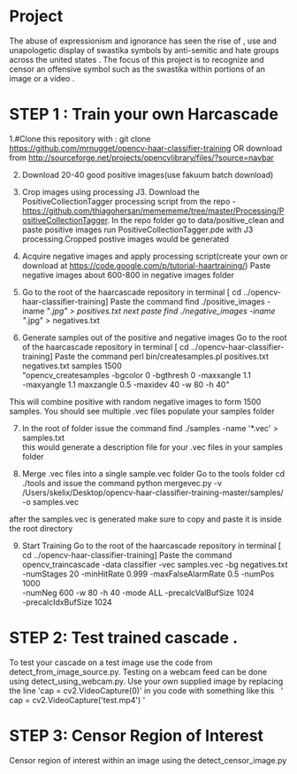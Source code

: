 # Project
The abuse of expressionism and ignorance  has seen  the rise of , use and unapologetic display of swastika symbols by anti-semitic and hate groups across the united states . The focus of this project is to recognize and censor an offensive symbol such as the swastika within portions of an image or a video .


# STEP 1 : Train your own Harcascade 

1.#Clone this repository with : git clone https://github.com/mrnugget/opencv-haar-classifier-training  OR download from
http://sourceforge.net/projects/opencvlibrary/files/?source=navbar

2. Download 20-40 good positive images(use fakuum batch download)

3. Crop images using processing J3. 
Download the PositiveCollectionTagger processing script from the repo - https://github.com/thiagohersan/memememe/tree/master/Processing/PositiveCollectionTagger. 
In the repo folder go to data/positive_clean and paste positive images 
run PositiveCollectionTagger.pde with J3 processing.Cropped postive images would be generated 

4. Acquire negative images and apply processing script(create your own or download at https://code.google.com/p/tutorial-haartraining/) Paste negative images about 600-800 in negative images folder

5. Go to the root of the haarcascade repository in terminal [ cd ../opencv-haar-classifier-training]
Paste  the command 
find ./positive_images -iname "*.jpg" > positives.txt
next paste 
find ./negative_images -iname "*.jpg" > negatives.txt

6. Generate samples out of the positive and negative images
Go to the root of the haarcascade repository in terminal [ cd ../opencv-haar-classifier-training]
Paste  the command 
perl bin/createsamples.pl positives.txt negatives.txt samples 1500\
  "opencv_createsamples -bgcolor 0 -bgthresh 0 -maxxangle 1.1\
  -maxyangle 1.1 maxzangle 0.5 -maxidev 40 -w 80 -h 40"

This will combine positive with random negative images to form 1500 samples. You should see multiple .vec files populate your samples folder

7. In the root of folder issue the command 
find ./samples -name '*.vec' > samples.txt   
this would generate a description file for your .vec files in your samples folder

8. Merge .vec files into a single sample.vec folder
Go to the tools folder
cd ./tools and issue the command 
python mergevec.py -v /Users/skelix/Desktop/opencv-haar-classifier-training-master/samples/ -o samples.vec

after the samples.vec is generated make sure to copy and paste it is inside the root directory

9. Start Training 
Go to the root of the haarcascade repository in terminal [ cd ../opencv-haar-classifier-training]
Paste  the command 
opencv_traincascade -data classifier -vec samples.vec -bg negatives.txt\
  -numStages 20 -minHitRate 0.999 -maxFalseAlarmRate 0.5 -numPos 1000\
  -numNeg 600 -w 80 -h 40 -mode ALL -precalcValBufSize 1024\
  -precalcIdxBufSize 1024
  
  # STEP 2: Test trained cascade . 
 To test your cascade on a test image use the code from detect_from_image_source.py. Testing on a webcam feed can be done using detect_using_webcam.py. Use your own supplied image by replacing the line   'cap = cv2.VideoCapture(0)' in you code
 with something like this   ' cap = cv2.VideoCapture('test.mp4') '
 
 # STEP 3: Censor Region of Interest
 Censor region of interest within an image using the detect_censor_image.py
